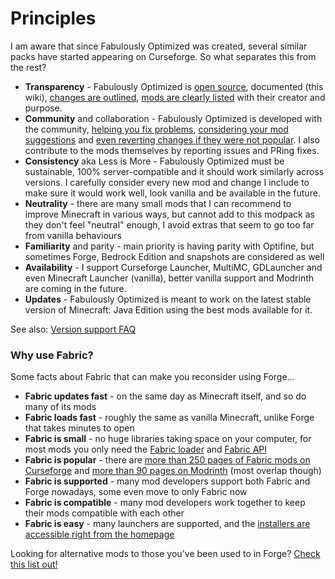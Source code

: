 # Principles

I am aware that since Fabulously Optimized was created, several similar packs have started appearing on Curseforge. So what separates this from the rest?

* **Transparency** - Fabulously Optimized is [open source](https://github.com/Fabulously-Optimized/fabulously-optimized/blob/main/LICENSE.md), documented (this wiki), [changes are outlined](https://github.com/Fabulously-Optimized/fabulously-optimized/blob/main/CHANGELOG.md), [mods are clearly listed](https://github.com/Fabulously-Optimized/fabulously-optimized#included-mods) with their creator and purpose.
* **Community** and collaboration - Fabulously Optimized is developed with the community, [helping you fix problems](https://www.curseforge.com/minecraft/modpacks/fabulously-optimized#reply), [considering your mod suggestions](https://github.com/Madis0/fabulously-optimized/issues) and [even reverting changes if they were not popular](https://github.com/Madis0/fabulously-optimized/blob/main/CHANGELOG.md#131). I also contribute to the mods themselves by reporting issues and PRing fixes.
* **Consistency** aka Less is More - Fabulously Optimized must be sustainable, 100% server-compatible and it should work similarly across versions. I carefully consider every new mod and change I include to make sure it would work well, look vanilla and be available in the future.
* **Neutrality** - there are many small mods that I can recommend to improve Minecraft in various ways, but cannot add to this modpack as they don't feel "neutral" enough, I avoid extras that seem to go too far from vanilla behaviours
* **Familiarity** and parity - main priority is having parity with Optifine, but sometimes Forge, Bedrock Edition and snapshots are considered as well
* **Availability** - I support Curseforge Launcher, MultiMC, GDLauncher and even Minecraft Launcher (vanilla), better vanilla support and Modrinth are coming in the future.
* **Updates** - Fabulously Optimized is meant to work on the latest stable version of Minecraft: Java Edition using the best mods available for it.

See also: [Version support FAQ](version-support.md)

### Why use Fabric?

Some facts about Fabric that can make you reconsider using Forge...

* **Fabric updates fast** - on the same day as Minecraft itself, and so do many of its mods
* **Fabric loads fast** - roughly the same as vanilla Minecraft, unlike Forge that takes minutes to open
* **Fabric is small** - no huge libraries taking space on your computer, for most mods you only need the [Fabric loader](https://fabricmc.net/use/) and [Fabric API](https://www.curseforge.com/minecraft/mc-mods/fabric-api)
* **Fabric is popular** - there are [more than 250 pages of Fabric mods on Curseforge](https://www.curseforge.com/minecraft/mc-mods?filter-game-version=2020709689:7499) and [more than 90 pages on Modrinth](https://modrinth.com/mods?q=\&f=categories%3Afabric) (most overlap though)
* **Fabric is supported** - many mod developers support both Fabric and Forge nowadays, some even move to only Fabric now
* **Fabric is compatible** - many mod developers work together to keep their mods compatible with each other
* **Fabric is easy** - many launchers are supported, and the [installers are accessible right from the homepage](https://fabricmc.net/use/?page=installer)

Looking for alternative mods to those you've been used to in Forge? [Check this list out!](https://gist.github.com/TrueCP6/4853f15015b210fd3b1e210e9e485f83#file-forge-to-fabric-ports-md)
